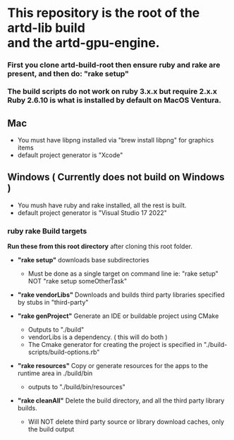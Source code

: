 # This repository is the root of the artd-lib build <br> and the artd-gpu-engine.


### First you clone artd-build-root then ensure ruby and rake are present, and then do: "rake setup"<br><BR>The build scripts do not work on ruby 3.x.x but require 2.x.x  Ruby 2.6.10 is what is installed by default on MacOS Ventura.

## Mac

* You must have libpng installed via "brew install libpng" for graphics items
* default project generator is "Xcode"

## Windows ( Currently does not build on Windows )

* You mush have ruby and rake installed, all the rest is built.
* default project generator is "Visual Studio 17 2022"

### ruby rake Build targets

**Run these from this root directory** after cloning this root folder.

* **"rake setup"** downloads base subdirectories
   * Must be done as a single target on command line ie: "rake setup" NOT "rake setup someOtherTask"

* **"rake vendorLibs"** Downloads and builds third party libraries specified by stubs in "third-party"

* **"rake genProject"** Generate an IDE or buildable project using CMake
  * Outputs to "./build" 
  * vendorLibs is a dependency. ( this will do both )  
  * The Cmake generator for creating the project is specified in "./build-scripts/build-options.rb" 

* **"rake resources"** Copy or generate resources for the apps to the runtime area in ./build/bin
  * outputs to "./build/bin/resources" 

* **"rake cleanAll"** Delete the build directory, and all the third party library builds.
   * Will NOT delete third party source or library download caches, only the build output 
